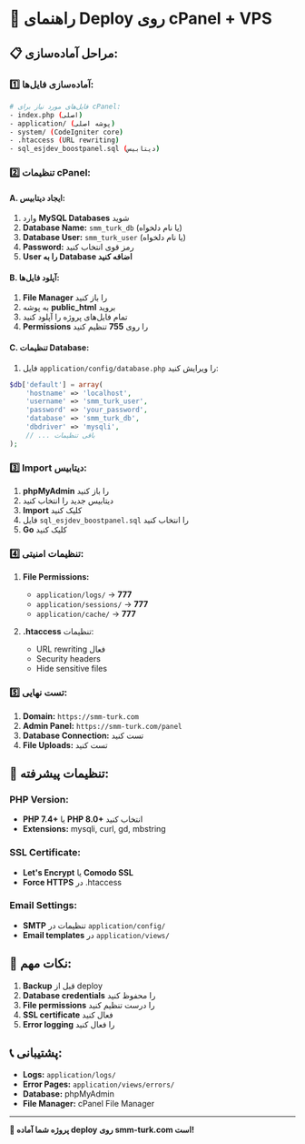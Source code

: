 # 🚀 راهنمای Deploy روی cPanel + VPS

## 📋 **مراحل آماده‌سازی:**

### 1️⃣ **آماده‌سازی فایل‌ها:**
```bash
# فایل‌های مورد نیاز برای cPanel:
- index.php (اصلی)
- application/ (پوشه اصلی)
- system/ (CodeIgniter core)
- .htaccess (URL rewriting)
- sql_esjdev_boostpanel.sql (دیتابیس)
```

### 2️⃣ **تنظیمات cPanel:**

#### **A. ایجاد دیتابیس:**
1. وارد **MySQL Databases** شوید
2. **Database Name:** `smm_turk_db` (یا نام دلخواه)
3. **Database User:** `smm_turk_user` (یا نام دلخواه)
4. **Password:** رمز قوی انتخاب کنید
5. **User را به Database اضافه کنید**

#### **B. آپلود فایل‌ها:**
1. **File Manager** را باز کنید
2. به پوشه **public_html** بروید
3. تمام فایل‌های پروژه را آپلود کنید
4. **Permissions** را روی **755** تنظیم کنید

#### **C. تنظیمات Database:**
1. فایل `application/config/database.php` را ویرایش کنید:
```php
$db['default'] = array(
    'hostname' => 'localhost',
    'username' => 'smm_turk_user',
    'password' => 'your_password',
    'database' => 'smm_turk_db',
    'dbdriver' => 'mysqli',
    // ... باقی تنظیمات
);
```

### 3️⃣ **Import دیتابیس:**
1. **phpMyAdmin** را باز کنید
2. دیتابیس جدید را انتخاب کنید
3. **Import** کلیک کنید
4. فایل `sql_esjdev_boostpanel.sql` را انتخاب کنید
5. **Go** کلیک کنید

### 4️⃣ **تنظیمات امنیتی:**
1. **File Permissions:**
   - `application/logs/` → **777**
   - `application/sessions/` → **777**
   - `application/cache/` → **777**

2. **.htaccess** تنظیمات:
   - URL rewriting فعال
   - Security headers
   - Hide sensitive files

### 5️⃣ **تست نهایی:**
1. **Domain:** `https://smm-turk.com`
2. **Admin Panel:** `https://smm-turk.com/panel`
3. **Database Connection:** تست کنید
4. **File Uploads:** تست کنید

## 🔧 **تنظیمات پیشرفته:**

### **PHP Version:**
- **PHP 7.4+** یا **PHP 8.0+** انتخاب کنید
- **Extensions:** mysqli, curl, gd, mbstring

### **SSL Certificate:**
- **Let's Encrypt** یا **Comodo SSL**
- **Force HTTPS** در .htaccess

### **Email Settings:**
- **SMTP** تنظیمات در `application/config/`
- **Email templates** در `application/views/`

## 🚨 **نکات مهم:**

1. **Backup** قبل از deploy
2. **Database credentials** را محفوظ کنید
3. **File permissions** را درست تنظیم کنید
4. **SSL certificate** فعال کنید
5. **Error logging** را فعال کنید

## 📞 **پشتیبانی:**
- **Logs:** `application/logs/`
- **Error Pages:** `application/views/errors/`
- **Database:** phpMyAdmin
- **File Manager:** cPanel File Manager

---
**🎯 پروژه شما آماده deploy روی smm-turk.com است!**
